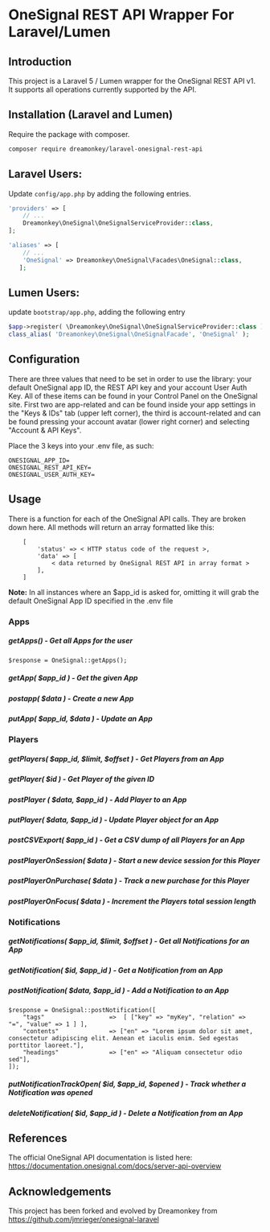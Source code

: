#  OneSignal REST API Wrapper For Laravel/Lumen

## Introduction

This project is a Laravel 5 / Lumen wrapper for the OneSignal REST API v1.
It supports all operations currently supported by the API.

## Installation (Laravel and Lumen)

Require the package with composer.

```sh
composer require dreamonkey/laravel-onesignal-rest-api
```

## Laravel Users:
Update `config/app.php` by adding the following entries.
```php
'providers' => [
	// ...
	Dreamonkey\OneSignal\OneSignalServiceProvider::class,
];

'aliases' => [
   	// ...
   	'OneSignal' => Dreamonkey\OneSignal\Facades\OneSignal::class,
   ];
```

## Lumen Users:
update `bootstrap/app.php`, adding the following entry
```php
$app->register( \Dreamonkey\OneSignal\OneSignalServiceProvider::class );
class_alias( 'Dreamonkey\OneSignal\OneSignalFacade', 'OneSignal' );
```


## Configuration
There are three values that need to be set in order to use the library: your default OneSignal app ID, the REST API key and your account User Auth Key.
All of these items can be found in your Control Panel on the OneSignal site.
First two are app-related and can be found inside your app settings in the "Keys & IDs" tab (upper left corner), the third is account-related and can be found pressing your account avatar (lower right corner) and selecting "Account & API Keys".

Place the 3 keys into your .env file, as such:
```
ONESIGNAL_APP_ID=
ONESIGNAL_REST_API_KEY=
ONESIGNAL_USER_AUTH_KEY=
```

## Usage

There is a function for each of the OneSignal API calls.  They are broken down here.
All methods will return an array formatted like this:
```
    [
        'status' => < HTTP status code of the request >,
        'data' => [
            < data returned by OneSignal REST API in array format >
        ],
    ]
```

**Note:** In all instances where an $app_id is asked for, omitting it will grab the default OneSignal App ID specified in the .env file

### Apps

##### getApps() - Get all Apps for the user
```
$response = OneSignal::getApps();
```

##### getApp( $app_id ) - Get the given App

##### postapp( $data ) - Create a new App

##### putApp( $app_id, $data ) - Update an App

### Players

##### getPlayers( $app_id, $limit, $offset ) - Get Players from an App

##### getPlayer( $id ) - Get Player of the given ID

##### postPlayer ( $data, $app_id ) - Add Player to an App

##### putPlayer( $data, $app_id ) - Update Player object for an App

##### postCSVExport( $app_id ) - Get a CSV dump of all Players for an App

##### postPlayerOnSession( $data ) - Start a new device session for this Player

##### postPlayerOnPurchase( $data ) - Track a new purchase for this Player

##### postPlayerOnFocus( $data ) - Increment the Players total session length

### Notifications

##### getNotifications( $app_id, $limit, $offset ) - Get all Notifications for an App

##### getNotification( $id,  $app_id ) - Get a Notification from an App

##### postNotification( $data, $app_id ) - Add a Notification to an App
```
$response = OneSignal::postNotification([
    "tags"                  =>  [ ["key" => "myKey", "relation" => "=", "value" => 1 ] ],
    "contents"              => ["en" => "Lorem ipsum dolor sit amet, consectetur adipiscing elit. Aenean et iaculis enim. Sed egestas porttitor laoreet."],
    "headings"              => ["en" => "Aliquam consectetur odio sed"],
]);
```

##### putNotificationTrackOpen( $id, $app_id, $opened ) - Track whether a Notification was opened

##### deleteNotification( $id, $app_id ) - Delete a Notification from an App



## References
The official OneSignal API documentation is listed here:
https://documentation.onesignal.com/docs/server-api-overview


## Acknowledgements
This project has been forked and evolved by Dreamonkey from https://github.com/jmrieger/onesignal-laravel
